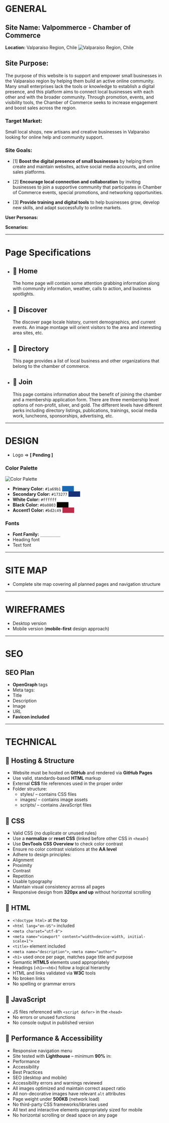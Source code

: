 # GENERAL

## **Site Name:** Valpommerce - Chamber of Commerce

**Location:** Valparaiso Region, Chile
![Valparaiso Region, Chile](./images/valparaiso.jpg "Valparaiso Region, Chile")

## **Site Purpose:**
The purpose of this website is to support and empower small businesses in the Valparaíso region by helping them build an active online community. Many small enterprises lack the tools or knowledge to establish a digital presence, and this platform aims to connect local businesses with each other and with the broader community. Through promotion, events, and visibility tools, the Chamber of Commerce seeks to increase engagement and boost sales across the region.

### **Target Market:**
Small local shops, new artisans and creative businesses in Valparaíso looking for online help and community support.

### **Site Goals:**
- [1] **Boost the digital presence of small businesses** by helping them create and maintain websites, active social media accounts, and online sales platforms.

- [2] **Encourage local connection and collaboration** by inviting businesses to join a supportive community that participates in Chamber of Commerce events, special promotions, and networking opportunities.

- [3] **Provide training and digital tools** to help businesses grow, develop new skills, and adapt successfully to online markets.

**User Personas:**

**Scenarios:**

---
# Page Specifications
- ## 📄 Home 
  The home page will contain some attention grabbing information along with community information, weather, calls to action, and business spotlights.
- ## 📄 Discover
  The discover page locale history, current demographics, and current events. An image montage will orient visitors to the area and interesting area sites, etc.
- ## 📄 Directory
  This page provides a list of local business and other organizations that belong to the chamber of commerce.
- ## 📄 Join 
  This page contains information about the benefit of joining the chamber and a membership application form. There are three membership level options of non-profit, silver, and gold. The different levels have different perks including directory listings, publications, trainings, social media work, luncheons, sponsorships, advertising, etc.
---

# DESIGN

- Logo => **[ Pending ]**

### Color Palette

![Color Palette](./images/colorkit.png "Color Palette")

- **Primary Color:** `#1a69b1` <span style="background-color:#1a69b1 ; color: #1a69b1; font-weight: 700;"> Color </span>
- **Secondary Color:** `#173277` <span style="background-color:#173277 ; color: #173277; font-weight: 700;"> Color </span>
- **White Color:** `#ffffff` <span style="background-color:#ffffff ; color: #ffffff; font-weight: 700;"> Color </span>
- **Black Color:** `#0a0803` <span style="background-color:#0a0803 ; color: #0a0803; font-weight: 700;"> Color </span>
- **Accent1 Color:** `#bd2c49` <span style="background-color: #bd2c49; color: #bd2c49; font-weight: 700;"> Color </span>

### Fonts

- **Font Family:** `_________`
- Heading font
- Text font

---

# SITE MAP

- Complete site map covering all planned pages and navigation structure

---

# WIREFRAMES

- Desktop version
- Mobile version (**mobile-first** design approach)

---

# SEO

## SEO Plan

- **OpenGraph** tags
- Meta tags:
- Title
- Description
- Image
- URL
- **Favicon included**

---

# TECHNICAL

## 📌 Hosting & Structure

- Website must be hosted on **GitHub** and rendered via **GitHub Pages**
- Use valid, standards-based **HTML** markup
- External **CSS** file references used in the proper order
- Folder structure:
  - styles/ – contains CSS files
  - images/ – contains image assets
  - scripts/ – contains JavaScript files

## 📌 CSS

- Valid CSS (no duplicate or unused rules)
- Use a **normalize** or **reset CSS** (linked before other CSS in `<head>`)
- Use **DevTools CSS Overview** to check color contrast
- Ensure no color contrast violations at the **AA level**
- Adhere to design principles:
- Alignment
- Proximity
- Contrast
- Repetition
- Usable typography
- Maintain visual consistency across all pages
- Responsive design from **320px and up** without horizontal scrolling

## 📌 HTML

- `<!doctype html>` at the top
- `<html lang="en-US">` included
- `<meta charset="utf-8">`
- `<meta name="viewport" content="width=device-width, initial-scale=1">`
- `<title>` element included
- `<meta name="description">`, `<meta name="author">`
- `<h1>` used once per page, matches page title and purpose
- Semantic **HTML5** elements used appropriately
- Headings (`<h1>`–`<h6>`) follow a logical hierarchy
- HTML and links validated via **W3C** tools
- No broken links
- No spelling or grammar errors

## 📌 JavaScript

- JS files referenced with `<script defer>` in the `<head>`
- No errors or unused functions
- No console output in published version

## 📌 Performance & Accessibility

- Responsive navigation menu
- Site tested with **Lighthouse** – minimum **90%** in:
- Performance
- Accessibility
- Best Practices
- SEO (desktop and mobile)
- Accessibility errors and warnings reviewed
- All images optimized and maintain correct aspect ratio
- All non-decorative images have relevant `alt` attributes
- Page weight under **500KB** (network load)
- No third-party CSS frameworks/libraries used
- All text and interactive elements appropriately sized for mobile
- No horizontal scrolling or dead space on any page
